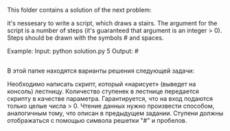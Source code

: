 This folder contains a solution of the next problem:

it's nessesary to write a script, which draws a stairs. The argument for the script is a number of steps (it's guaranteed that argument is an integer > 0). Steps should be drawn with the symbols # and spaces.

Example:
Input: python solution.py 5
Output:
    #
   ##
  ###
 ####
#####

В этой папке находятся варианты решения следующей задачи:

Необходимо написать скрипт, который «нарисует» (выведет на консоль) лестницу. Количество ступенек в лестнице передается скрипту в качестве параметра. Гарантируется, что на вход подаются только целые числа > 0.
Чтение данных нужно произвести способом, аналогичным тому, что описан в предыдущем задании. Ступени должны отображаться с помощью символа решетки  "#" и пробелов.